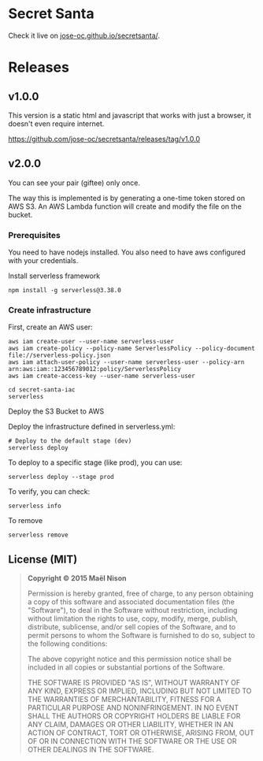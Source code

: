 # Secret Santa

Check it live on [jose-oc.github.io/secretsanta/](http://jose-oc.github.io/secretsanta/).

# Releases

## v1.0.0

This version is a static html and javascript that works with just a browser, it doesn't even require internet.

https://github.com/jose-oc/secretsanta/releases/tag/v1.0.0

## v2.0.0

You can see your pair (giftee) only once. 

The way this is implemented is by generating a one-time token stored on AWS S3. An AWS Lambda function will create and modify the file on the bucket.

### Prerequisites

You need to have nodejs installed. 
You also need to have aws configured with your credentials. 

Install serverless framework

```shell
npm install -g serverless@3.38.0
```

### Create infrastructure

First, create an AWS user:

```shell
aws iam create-user --user-name serverless-user
aws iam create-policy --policy-name ServerlessPolicy --policy-document file://serverless-policy.json
aws iam attach-user-policy --user-name serverless-user --policy-arn arn:aws:iam::123456789012:policy/ServerlessPolicy
aws iam create-access-key --user-name serverless-user
```


```
cd secret-santa-iac
serverless
```

Deploy the S3 Bucket to AWS

Deploy the infrastructure defined in serverless.yml:

```
# Deploy to the default stage (dev)
serverless deploy
```

To deploy to a specific stage (like prod), you can use:

```
serverless deploy --stage prod
```

To verify, you can check:
```
serverless info
```

To remove
```
serverless remove
```



## License (MIT)

> **Copyright © 2015 Maël Nison**
>
> Permission is hereby granted, free of charge, to any person obtaining a copy of this software and associated documentation files (the "Software"), to deal in the Software without restriction, including without limitation the rights to use, copy, modify, merge, publish, distribute, sublicense, and/or sell copies of the Software, and to permit persons to whom the Software is furnished to do so, subject to the following conditions:
>
> The above copyright notice and this permission notice shall be included in all copies or substantial portions of the Software.
>
> THE SOFTWARE IS PROVIDED "AS IS", WITHOUT WARRANTY OF ANY KIND, EXPRESS OR IMPLIED, INCLUDING BUT NOT LIMITED TO THE WARRANTIES OF MERCHANTABILITY, FITNESS FOR A PARTICULAR PURPOSE AND NONINFRINGEMENT. IN NO EVENT SHALL THE AUTHORS OR COPYRIGHT HOLDERS BE LIABLE FOR ANY CLAIM, DAMAGES OR OTHER LIABILITY, WHETHER IN AN ACTION OF CONTRACT, TORT OR OTHERWISE, ARISING FROM, OUT OF OR IN CONNECTION WITH THE SOFTWARE OR THE USE OR OTHER DEALINGS IN THE SOFTWARE.
